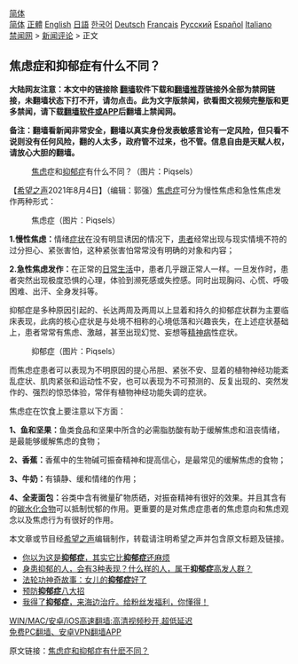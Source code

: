  <!-- 面包屑导航 --> <div class="breadcrumb"><!-- GTranslate: https://gtranslate.io/ -->  <div class="switcher notranslate">  <div class="selected">  <a href="#" onclick="return false;"> 简体</a>  </div>  <div class="option">  <a href="https://www.bannedbook.org" onclick="doGTranslate('zh-CN|zh-CN');jQuery('div.switcher div.selected a').html(jQuery(this).html());return false;" title="简体中文" class="nturl selected"> 简体</a>  <a href="https://www.bannedbook.org/zh-tw/" onclick="doGTranslate('zh-CN|zh-TW');jQuery('div.switcher div.selected a').html(jQuery(this).html());return false;" title="繁體中文" class="nturl"> 正體</a>  <a href="https://www.bannedbook.org/en/" onclick="doGTranslate('zh-CN|en');jQuery('div.switcher div.selected a').html(jQuery(this).html());return false;" title="English" class="nturl"> English</a>  <a href="https://www.bannedbook.org/ja/" onclick="doGTranslate('zh-CN|ja');jQuery('div.switcher div.selected a').html(jQuery(this).html());return false;" title="日本語" class="nturl"> 日語</a>  <a href="https://www.bannedbook.org/ko/" onclick="doGTranslate('zh-CN|ko');jQuery('div.switcher div.selected a').html(jQuery(this).html());return false;" title="한국어" class="nturl"> 한국어</a>  <a href="https://www.bannedbook.org/de/" onclick="doGTranslate('zh-CN|de');jQuery('div.switcher div.selected a').html(jQuery(this).html());return false;" title="Deutsch" class="nturl"> Deutsch</a>  <a href="https://www.bannedbook.org/fr/" onclick="doGTranslate('zh-CN|fr');jQuery('div.switcher div.selected a').html(jQuery(this).html());return false;" title="Français" class="nturl"> Français</a>  <a href="https://www.bannedbook.org/ru/" onclick="doGTranslate('zh-CN|ru');jQuery('div.switcher div.selected a').html(jQuery(this).html());return false;" title="Русский" class="nturl"> Русский</a>  <a href="https://www.bannedbook.org/es/" onclick="doGTranslate('zh-CN|es');jQuery('div.switcher div.selected a').html(jQuery(this).html());return false;" title="Español" class="nturl"> Español</a>  <a href="https://www.bannedbook.org/it/" onclick="doGTranslate('zh-CN|it');jQuery('div.switcher div.selected a').html(jQuery(this).html());return false;" title="Italiano" class="nturl"> Italiano</a>  </div>  </div>      <div class='breadcrumb-sub'><!-- Breadcrumb NavXT 6.3.0 --> <a href="https://www.bannedbook.org/" class="home">禁闻网</a> &gt; <a href="https://www.bannedbook.org/bnews/comments/" class="category">新闻评论</a> &gt; 正文</div></div><h2>焦虑症和抑郁症有什么不同？</h2> <p class="notice"><b>大陆网友注意：本文中的链接除 <a href="https://github.com/bannedbook/fanqiang" >翻墙</a>软件下载和<a href="https://github.com/killgcd/justmysocks/blob/master/README.md">翻墙推荐</a>链接外全部为禁网链接，未翻墙状态下打不开，请勿点击。此为文字版禁闻，欲看图文视频完整版和更多禁闻，请下载<a href="https://github.com/bannedbook/fanqiang">翻墙软件或APP</a>后翻墙上禁闻网。</p><p>备注：翻墙看新闻非常安全，翻墙以真实身份发表敏感言论有一定风险，但只看不说则没有任何风险，翻的人太多，政府管不过来，也不管。信息自由是天赋人权，请放心大胆的翻墙。</b></p>  <div class="entry"> <figure><figcaption><a href="https://www.bannedbook.org/bnews/tag/%E7%84%A6%E8%99%91/" class="st_tag internal_tag" rel="tag" title="标签 焦虑 下的日志">焦虑</a>症和<a href="https://www.bannedbook.org/bnews/tag/%e6%8a%91%e9%83%81%e7%97%87/" class="st_tag internal_tag" rel="tag" title="标签 抑郁症 下的日志">抑郁症</a>有什么不同？（图片：Piqsels）</figcaption></figure> <p>【<span class='wp_keywordlink_affiliate'><a href="https://www.soundofhope.org" title="希望之声" target="_blank">希望之声</a></span>2021年8月4日】（编辑：郭强）<a href="https://www.bannedbook.org/bnews/tag/%e7%84%a6%e8%99%91%e7%97%87/" class="st_tag internal_tag" rel="tag" title="标签 焦虑症 下的日志">焦虑症</a>可分为慢性焦虑和急性焦虑发作两种形式：</p> <figure><figcaption>焦虑症（图片：Piqsels）</figcaption></figure> <p><strong>1.慢性焦虑：</strong>情绪<a href="https://www.bannedbook.org/bnews/tag/%E7%97%87%E7%8A%B6/" class="st_tag internal_tag" rel="tag" title="标签 症状 下的日志">症状</a>在没有明显诱因的情况下，<a href="https://www.bannedbook.org/bnews/tag/%E6%82%A3%E8%80%85/" class="st_tag internal_tag" rel="tag" title="标签 患者 下的日志">患者</a>经常出现与现实情境不符的过分担心、紧张害怕，这种紧张害怕常常没有明确的对象和内容；</p> <p><strong>2.急性焦虑发作：</strong>在正常的<a href="https://www.bannedbook.org/bnews/tag/%e6%97%a5%e5%b8%b8%e7%94%9f%e6%b4%bb/" class="st_tag internal_tag" rel="tag" title="标签 日常生活 下的日志">日常生活</a>中，患者几乎跟正常人一样。一旦发作时，患者突然出现极度恐惧的心理，体验到濒死感或失控感。同时出现胸闷、心慌、呼吸困难、出汗、全身发抖等。</p>  <p>抑郁症是多种原因引起的、长达两周及两周以上显着和持久的抑郁症状群为主要临床表现，此病的核心症状是与处境不相称的心境低落和兴趣丧失，在上述症状基础上，患者常常有焦虑、激越，甚至出现幻觉、妄想等<a href="https://www.bannedbook.org/bnews/tag/%e7%b2%be%e7%a5%9e%e7%97%85/" class="st_tag internal_tag" rel="tag" title="标签 精神病 下的日志">精神病</a>性症状。</p> <figure><figcaption>抑郁症（图片：Piqsels）</figcaption></figure> <p>而焦虑症患者可以表现为不明原因的提心吊胆、紧张不安、显着的植物神经功能紊乱症状、肌肉紧张和运动性不安，也可以表现为不可预测的、反复出现的、突然发作的、强烈的惊恐体验，常伴有植物神经功能失调的症状。</p> <p>焦虑症在饮食上要注意以下方面：</p>  <p><strong>1、鱼和坚果：</strong>鱼类食品和坚果中所含的必需脂肪酸有助于缓解焦虑和沮丧情绪，是最能够缓解焦虑的食物；</p> <p><strong>2、香蕉：</strong>香蕉中的生物碱可振奋精神和提高信心，是最常见的缓解焦虑的食物；</p> <p><strong>3、牛奶：</strong>有镇静、缓和情绪的作用；</p>  <p><strong>4、全麦面包：</strong>谷类中含有微量矿物质硒，对振奋精神有很好的效果。并且其含有的<a href="https://www.bannedbook.org/bnews/tag/%E7%A2%B3%E6%B0%B4%E5%8C%96%E5%90%88%E7%89%A9/" class="st_tag internal_tag" rel="tag" title="标签 碳水化合物 下的日志">碳水化合物</a>可以抵制忧郁的作用。更重要的是对焦虑症患者的焦虑意向和焦虑观念以及焦虑行为有很好的作用。</p> <p>本文章或节目经<a href="https://www.bannedbook.org/bnews/tag/%e5%b8%8c%e6%9c%9b%e4%b9%8b%e5%a3%b0/" class="st_tag internal_tag" rel="tag" title="标签 希望之声 下的日志">希望之声</a>编辑制作，转载请注明希望之声并包含原文标题及链接。 </p> <ul class='op-related-articles' title='相关阅读'> <li><a href='https://www.bannedbook.org/bnews/comments/20210804/1599695.html' target='_blank'>你以为这是<b>抑郁症</b>，其实它比<b>抑郁症</b>还麻烦</a></li> <li><a href='https://www.bannedbook.org/bnews/health/20210720/1590463.html' target='_blank'>身患抑郁的人，会有3种表现？什么样的人，属于<b>抑郁症</b>高发人群？</a></li> <li><a href='https://www.bannedbook.org/bnews/aomi/supernatural/20210709/1583648.html' target='_blank'>法轮功神奇故事：女儿的<b>抑郁症</b>好了</a></li> <li><a href='https://www.bannedbook.org/bnews/comments/20210627/1575489.html' target='_blank'>预防<b>抑郁症</b>八大招</a></li> <li><a href='https://www.bannedbook.org/bnews/bannedvideo/20210623/1572425.html' target='_blank'>我得了<b>抑郁症</b>，来海边治疗。给粉丝发福利，你懂得！</a></li> </ul> <p class="texttj"> <a href="https://github.com/bannedbook/fanqiang/wiki/V2ray%E6%9C%BA%E5%9C%BA" target="_blank">WIN/MAC/安卓/iOS高速翻墙:高清视频秒开,超低延迟</a><br/> <a href="https://github.com/bannedbook/fanqiang/wiki/%E7%A6%81%E9%97%BB%E7%BD%91%E5%AE%89%E5%8D%93%E7%BF%BB%E5%A2%99%E6%96%B0%E9%97%BBAPP" target="_blank">免费PC翻墙、安卓VPN翻墙APP</a></p> <p>原文链接：<a class="src_link"  href="https://www.soundofhope.org/post/527177" target="_blank">焦虑症和抑郁症有什麽不同？</a></p><a name='sharetosocial'></a>  <div style="margin-bottom:5px;padding-bottom:5px;clear:both"> <div id="archive-pix-1" class="banner-ads"> <!-- AuctionX Display platform tag START --> <div id="26318x728x90x621x_ADSLOT2" clicktrack="%%CLICK_URL_ESC%%"></div> <!-- AuctionX Display platform tag END --> </div> <div id="archive-pix-2" class="banner-ads"> <!-- AuctionX Display platform tag START --> <div id="26315x300x250x621x_ADSLOT2" clicktrack="%%CLICK_URL_ESC%%"></div> <!-- AuctionX Display platform tag END --> </div> </div>  <div id="archive-pix-1" class="banner-ads"> <!-- AuctionX Display platform tag START --> <div id="26318x728x90x621x_ADSLOT3" clicktrack="%%CLICK_URL_ESC%%"></div> <!-- AuctionX Display platform tag END --> </div> </div><!--END ENTRY--> 
